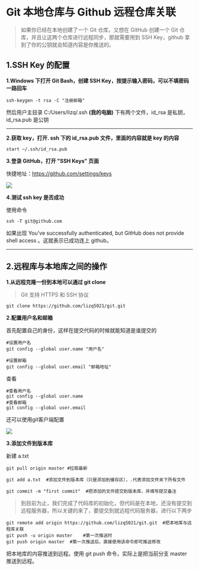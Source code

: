 

# Git 本地仓库与 Github 远程仓库关联

> 如果你已经在本地创建了一个 Git 仓库，又想在 GitHub 创建一个 Git 仓库，并且让这两个仓库进行远程同步，那就需要用到 SSH Key，github 拿到了你的公钥就会知道内容是你推送的。

## 1.SSH Key 的配置

**1.Windows 下打开 Git Bash，创建 SSH Key，按提示输入密码，可以不填密码一路回车**

~~~ nginx
ssh-keygen -t rsa -C "注册邮箱"
~~~

然后用户主目录 C:/Users/lizq/.ssh **(我的电脑)** 下有两个文件，id_rsa 是私钥，id_rsa.pub 是公钥

***

**2.获取 key，打开. ssh 下的 id_rsa.pub 文件，里面的内容就是 key 的内容**

~~~ nginx
start ~/.ssh/id_rsa.pub
~~~



**3.登录 GitHub，打开 "SSH Keys" 页面**

快捷地址：<https://github.com/settings/keys>

![](https://images2015.cnblogs.com/blog/446475/201512/446475-20151207095523105-1244401158.jpg)

**4.测试 ssh key 是否成功**

使用命令 

~~~ nginx
ssh -T git@github.com
~~~

如果出现 You’ve successfully authenticated, but GitHub does not provide shell access 。这就表示已成功连上 github。

***



## 2.远程库与本地库之间的操作

**1.从远程克隆一份到本地可以通过 git clone**

> Git 支持 HTTPS 和 SSH 协议

~~~nginx
git clone https://github.com/lizq5021/git.git
~~~

**2.配置用户名和邮箱**

首先配置自己的身份，这样在提交代码的时候就能知道是谁提交的

~~~nginx
#设置用户名
git config --global user.name "用户名"
~~~

~~~nginx
#设置邮箱
git config --global user.email "邮箱地址"
~~~

查看

~~~nginx
#查看用户名
git config --global user.name
#查看邮箱
git config --global user.email
~~~

还可以使用git客户端配置

![](https://s1.ax1x.com/2018/08/24/P7zXLV.png)



**3.添加文件到版本库**

新建 a.txt

~~~ nginx
git pull origin master #拉取最新

git add a.txt  #添加文件到版本库（只是添加到缓存区），.代表添加文件夹下所有文件

git commit -m "first commit"  #把添加的文件提交到版本库，并填写提交备注

~~~

> 到目前为止，我们完成了代码库的初始化，但代码是在本地，还没有提交到远程服务器，所以关键的来了，要提交到就远程代码服务器，进行以下两步

~~~ nginx
git remote add origin https://github.com/lizq5021/git.git  #把本地库与远程库关联
git push -u origin master    #第一次推送时
git push origin master  #第一次推送后，直接使用该命令即可推送修改
~~~

把本地库的内容推送到远程。使用 git push 命令，实际上是把当前分支 master 推送到远程。

